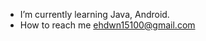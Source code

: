  - I’m currently learning Java, Android.
 - How to reach me ehdwn15100@gmail.com

<!---
yn15/yn15 is a ✨ special ✨ repository because its `README.md` (this file) appears on your GitHub profile.
You can click the Preview link to take a look at your changes.
--->
